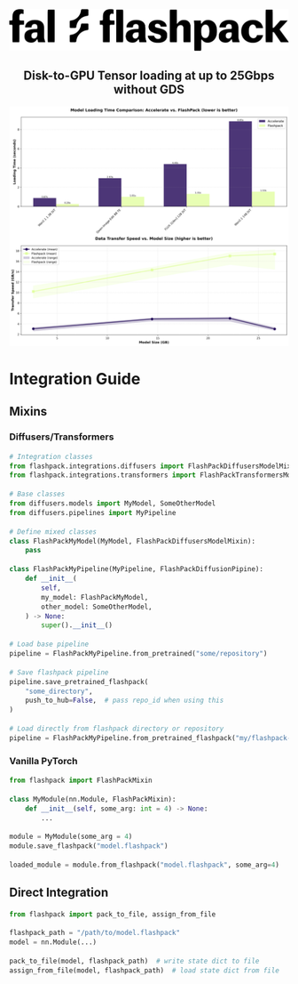 <div align="center">
<picture>
  <source media="(prefers-color-scheme: dark)" srcset="https://github.com/fal-ai/flashpack/blob/main/media/flashpack-logo-white.png?raw=true">
  <source media="(prefers-color-scheme: light)" srcset="https://github.com/fal-ai/flashpack/blob/main/media/flashpack-logo-black.png?raw=true">
  <img alt="FlashPack Logo" src="https://github.com/fal-ai/flashpack/blob/main/media/flashpack-logo-black.png?raw=true">
</picture>
<h2>Disk-to-GPU Tensor loading at up to 25Gbps without GDS</h2>
</div>

<div align="center">
<picture>
  <source media="(prefers-color-scheme: dark)" srcset="https://github.com/fal-ai/flashpack/blob/main/media/benchmark-white.png?raw=true">
  <source media="(prefers-color-scheme: light)" srcset="https://github.com/fal-ai/flashpack/blob/main/media/benchmark-black.png?raw=true">
  <img alt="Benchmark Results" src="https://github.com/fal-ai/flashpack/blob/main/media/benchmark-black.png?raw=true">
</picture>
</div>

# Integration Guide
## Mixins
### Diffusers/Transformers

```py
# Integration classes
from flashpack.integrations.diffusers import FlashPackDiffusersModelMixin, FlashPackDiffusionPipeline
from flashpack.integrations.transformers import FlashPackTransformersModelMixin

# Base classes
from diffusers.models import MyModel, SomeOtherModel
from diffusers.pipelines import MyPipeline

# Define mixed classes
class FlashPackMyModel(MyModel, FlashPackDiffusersModelMixin):
    pass

class FlashPackMyPipeline(MyPipeline, FlashPackDiffusionPipine):
    def __init__(
        self,
        my_model: FlashPackMyModel,
        other_model: SomeOtherModel,
    ) -> None:
        super().__init__()

# Load base pipeline
pipeline = FlashPackMyPipeline.from_pretrained("some/repository")

# Save flashpack pipeline
pipeline.save_pretrained_flashpack(
    "some_directory",
    push_to_hub=False,  # pass repo_id when using this
)

# Load directly from flashpack directory or repository
pipeline = FlashPackMyPipeline.from_pretrained_flashpack("my/flashpack-repository")
```

### Vanilla PyTorch

```py
from flashpack import FlashPackMixin

class MyModule(nn.Module, FlashPackMixin):
    def __init__(self, some_arg: int = 4) -> None:
        ...

module = MyModule(some_arg = 4)
module.save_flashpack("model.flashpack")

loaded_module = module.from_flashpack("model.flashpack", some_arg=4)
```

## Direct Integration

```py
from flashpack import pack_to_file, assign_from_file

flashpack_path = "/path/to/model.flashpack"
model = nn.Module(...)

pack_to_file(model, flashpack_path)  # write state dict to file
assign_from_file(model, flashpack_path)  # load state dict from file
```









